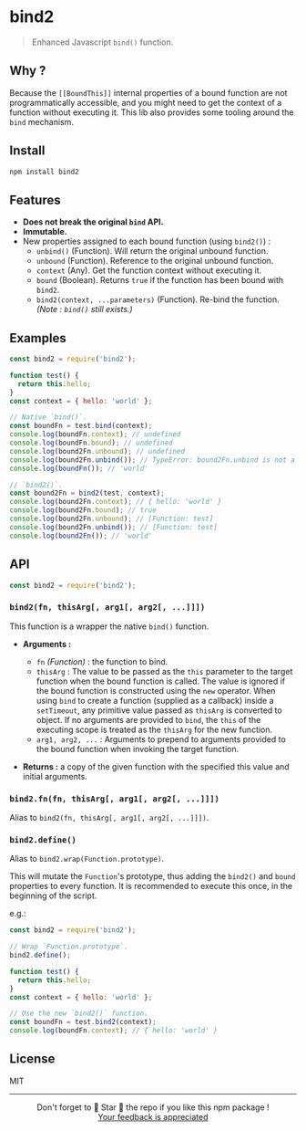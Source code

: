 # bind2

> Enhanced Javascript `bind()` function.

## Why ?

Because the `[[BoundThis]]` internal properties of a bound function are not programmatically accessible, and you might need to get the context of a function without executing it. This lib also provides some tooling around the `bind` mechanism.

## Install

```bash
npm install bind2
```

## Features

* **Does not break the original `bind` API.**
* **Immutable.**
* New properties assigned to each bound function (using `bind2()`) :
  * `unbind()` (Function). Will return the original unbound function.
  * `unbound` (Function). Reference to the original unbound function.
  * `context` (Any). Get the function context without executing it.
  * `bound` (Boolean). Returns `true` if the function has been bound with `bind2`.
  * `bind2(context, ...parameters)` (Function). Re-bind the function. *(Note : `bind()` still exists.)*

## Examples

```javascript
const bind2 = require('bind2');

function test() {
  return this.hello;
}
const context = { hello: 'world' };

// Native `bind()`.
const boundFn = test.bind(context);
console.log(boundFn.context); // undefined
console.log(boundFn.bound); // undefined
console.log(bound2Fn.unbound); // undefined
console.log(bound2Fn.unbind()); // TypeError: bound2Fn.unbind is not a function
console.log(boundFn()); // 'world'

// `bind2()`.
const bound2Fn = bind2(test, context);
console.log(bound2Fn.context); // { hello: 'world' }
console.log(bound2Fn.bound); // true
console.log(bound2Fn.unbound); // [Function: test]
console.log(bound2Fn.unbind()); // [Function: test]
console.log(bound2Fn()); // 'world'
```

## API

```javascript
const bind2 = require('bind2');
```

### `bind2(fn, thisArg[, arg1[, arg2[, ...]]])`

This function is a wrapper the native `bind()` function.

* **Arguments :**
  * `fn` *(Function)* : the function to bind.
  * `thisArg` : The value to be passed as the `this` parameter to the target function when the bound function is called. The value is ignored if the bound function is constructed using the `new` operator. When using `bind` to create a function (supplied as a callback) inside a `setTimeout`, any primitive value passed as `thisArg` is converted to object. If no arguments are provided to `bind`, the `this` of the executing scope is treated as the `thisArg` for the new function.
  * `arg1, arg2, ...` : Arguments to prepend to arguments provided to the bound function when invoking the target function.

* **Returns :** a copy of the given function with the specified this value and initial arguments.

### `bind2.fn(fn, thisArg[, arg1[, arg2[, ...]]])`

Alias to `bind2(fn, thisArg[, arg1[, arg2[, ...]]])`.

### `bind2.define()`

Alias to `bind2.wrap(Function.prototype)`.

This will mutate the `Function`'s prototype, thus adding the `bind2()` and `bound` properties to every function. It is recommended to execute this once, in the beginning of the script.

e.g.:

```javascript
const bind2 = require('bind2');

// Wrap `Function.prototype`.
bind2.define();

function test() {
  return this.hello;
}
const context = { hello: 'world' };

// Use the new `bind2()` function.
const boundFn = test.bind2(context);
console.log(boundFn.context); // { hello: 'world' }
```

## License

MIT

<hr/>

<p align="center">
  Don't forget to 🌟 Star 🌟 the repo if you like this npm package !<br/>
  <a href="https://github.com/Ilshidur/bind2/issues/new">Your feedback is appreciated</a>
</p>
